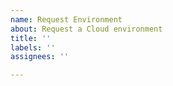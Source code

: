 ```yaml
---
name: Request Environment
about: Request a Cloud environment
title: ''
labels: ''
assignees: ''

---
```




